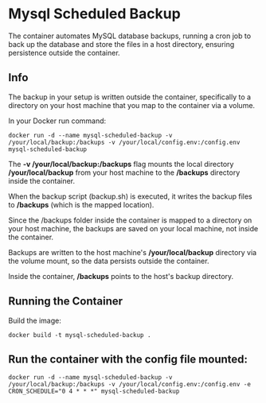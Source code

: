 # Mysql Scheduled Backup

The container automates MySQL database backups, running a cron job to back up the database and store the files in a host directory, ensuring persistence outside the container.

## Info
The backup in your setup is written outside the container, specifically to a directory on your host machine that you map to the container via a volume.

In your Docker run command:

```
docker run -d --name mysql-scheduled-backup -v /your/local/backup:/backups -v /your/local/config.env:/config.env mysql-scheduled-backup
```

The **-v /your/local/backup:/backups** flag mounts the local directory **/your/local/backup** from your host machine to the **/backups** directory inside the container.

When the backup script (backup.sh) is executed, it writes the backup files to **/backups** (which is the mapped location).

Since the /backups folder inside the container is mapped to a directory on your host machine, the backups are saved on your local machine, not inside the container.

Backups are written to the host machine's **/your/local/backup** directory via the volume mount, so the data persists outside the container.

Inside the container, **/backups** points to the host's backup directory.

## Running the Container  
Build the image:

```
docker build -t mysql-scheduled-backup .
```

## Run the container with the config file mounted:
```
docker run -d --name mysql-scheduled-backup -v /your/local/backup:/backups -v /your/local/config.env:/config.env -e CRON_SCHEDULE="0 4 * * *" mysql-scheduled-backup
```